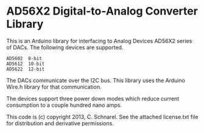 AD56X2 Digital-to-Analog Converter Library
===============

This is an Arduino library for interfacing to Analog Devices AD56X2 series of DACs.  The following devices are supported.

    AD5602	8-bit
    AD5612	10-bit
    AD5622	12-bit

The DACs communicate over the I2C bus.  This library uses the Arduino Wire.h library for that communication.

The devices support three power down modes which reduce current consumption to a couple hundred nano amps.

This code is (c) copyright 2013, C. Schnarel.  See the attached license.txt file for distribution and derivative permissions.
